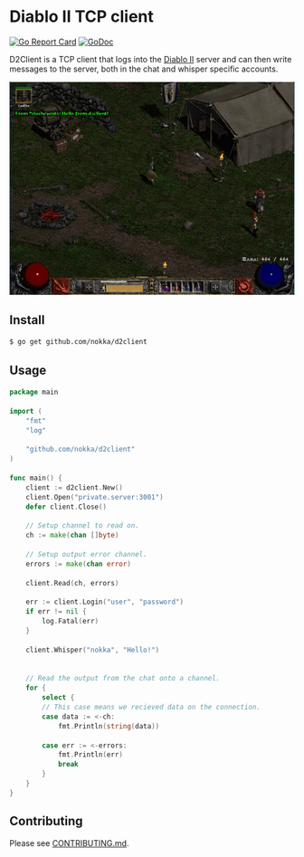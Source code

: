 # Diablo II TCP client
[![Go Report Card](https://goreportcard.com/badge/github.com/nokka/d2client)](https://goreportcard.com/report/github.com/nokka/d2client)
[![GoDoc](https://godoc.org/github.com/nokka/d2client?status.svg)](https://godoc.org/github.com/nokka/d2client)

D2Client is a TCP client that logs into the [Diablo II](http://eu.blizzard.com/en-gb/games/d2/)  server and can then write messages to the server, both in the chat and whisper specific accounts.

![Message example](docs/d2client_screen.png)

## Install

```bash
$ go get github.com/nokka/d2client
```

## Usage

```go
package main

import (
	"fmt"
	"log"

	"github.com/nokka/d2client"
)

func main() {
	client := d2client.New()
	client.Open("private.server:3001")
	defer client.Close()

	// Setup channel to read on.
	ch := make(chan []byte)

	// Setup output error channel.
	errors := make(chan error)

	client.Read(ch, errors)

	err := client.Login("user", "password")
	if err != nil {
		log.Fatal(err)
	}

	client.Whisper("nokka", "Hello!")


	// Read the output from the chat onto a channel.
	for {
		select {
		// This case means we recieved data on the connection.
		case data := <-ch:
			fmt.Println(string(data))

		case err := <-errors:
			fmt.Println(err)
			break
		}
	}
}
```

## Contributing

Please see [CONTRIBUTING.md](/CONTRIBUTING.md).